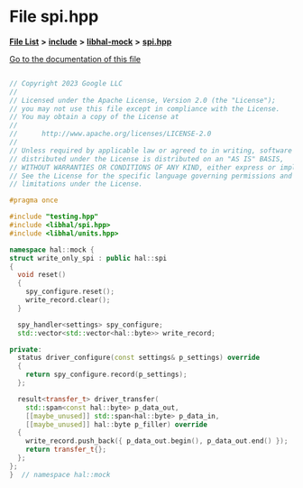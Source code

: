 

# File spi.hpp

[**File List**](files.md) **>** [**include**](dir_cba0faac6e93618a6e2539705915bd70.md) **>** [**libhal-mock**](dir_24679974995b72317f1fb09ac5dd2fb9.md) **>** [**spi.hpp**](libhal-mock_2spi_8hpp.md)

[Go to the documentation of this file](libhal-mock_2spi_8hpp.md)

```C++

// Copyright 2023 Google LLC
//
// Licensed under the Apache License, Version 2.0 (the "License");
// you may not use this file except in compliance with the License.
// You may obtain a copy of the License at
//
//      http://www.apache.org/licenses/LICENSE-2.0
//
// Unless required by applicable law or agreed to in writing, software
// distributed under the License is distributed on an "AS IS" BASIS,
// WITHOUT WARRANTIES OR CONDITIONS OF ANY KIND, either express or implied.
// See the License for the specific language governing permissions and
// limitations under the License.

#pragma once

#include "testing.hpp"
#include <libhal/spi.hpp>
#include <libhal/units.hpp>

namespace hal::mock {
struct write_only_spi : public hal::spi
{
  void reset()
  {
    spy_configure.reset();
    write_record.clear();
  }

  spy_handler<settings> spy_configure;
  std::vector<std::vector<hal::byte>> write_record;

private:
  status driver_configure(const settings& p_settings) override
  {
    return spy_configure.record(p_settings);
  };

  result<transfer_t> driver_transfer(
    std::span<const hal::byte> p_data_out,
    [[maybe_unused]] std::span<hal::byte> p_data_in,
    [[maybe_unused]] hal::byte p_filler) override
  {
    write_record.push_back({ p_data_out.begin(), p_data_out.end() });
    return transfer_t{};
  };
};
}  // namespace hal::mock

```

